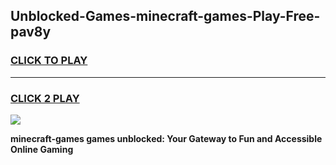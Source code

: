 
## Unblocked-Games-minecraft-games-Play-Free-pav8y
<h3>
<a href="https://premium76.site?title=minecraft-games&ref=15A">CLICK TO PLAY</a></h3>
<hr>

<h3>
<a href="https://premium76.site?title=minecraft-games&ref=15A">CLICK 2 PLAY</a>
  
</h3>

<a href="https://premium76.site?title=minecraft-games&ref=15A"><img src="https://clearcache.store/games.png"></a>


**minecraft-games games unblocked: Your Gateway to Fun and Accessible Online Gaming**
